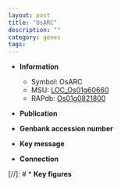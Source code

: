 ```yaml
---
layout: post
title: "OsARC"
description: ""
category: genes
tags: 
---
```


* **Information**  
    + Symbol: OsARC  
    + MSU: [LOC_Os01g60660](http://rice.uga.edu/cgi-bin/ORF_infopage.cgi?orf=LOC_Os01g60660)  
    + RAPdb: [Os01g0821800](http://rapdb.dna.affrc.go.jp/viewer/gbrowse_details/irgsp1?name=Os01g0821800)  

* **Publication**  

* **Genbank accession number**  

* **Key message**  

* **Connection**  

[//]: # * **Key figures**  


